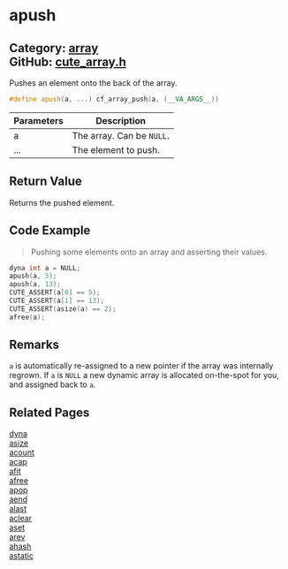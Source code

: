 [](../header.md ':include')

# apush

Category: [array](/api_reference?id=array)  
GitHub: [cute_array.h](https://github.com/RandyGaul/cute_framework/blob/master/include/cute_array.h)  
---

Pushes an element onto the back of the array.

```cpp
#define apush(a, ...) cf_array_push(a, (__VA_ARGS__))
```

Parameters | Description
--- | ---
a | The array. Can be `NULL`.
... | The element to push.

## Return Value

Returns the pushed element.

## Code Example

> Pushing some elements onto an array and asserting their values.

```cpp
dyna int a = NULL;
apush(a, 5);
apush(a, 13);
CUTE_ASSERT(a[0] == 5);
CUTE_ASSERT(a[1] == 13);
CUTE_ASSERT(asize(a) == 2);
afree(a);
```

## Remarks

`a` is automatically re-assigned to a new pointer if the array was internally regrown. If `a` is `NULL` a new
dynamic array is allocated on-the-spot for you, and assigned back to `a`.

## Related Pages

[dyna](/array/dyna.md)  
[asize](/array/asize.md)  
[acount](/array/acount.md)  
[acap](/array/acap.md)  
[afit](/array/afit.md)  
[afree](/array/afree.md)  
[apop](/array/apop.md)  
[aend](/array/aend.md)  
[alast](/array/alast.md)  
[aclear](/array/aclear.md)  
[aset](/array/aset.md)  
[arev](/array/arev.md)  
[ahash](/array/ahash.md)  
[astatic](/array/astatic.md)  
